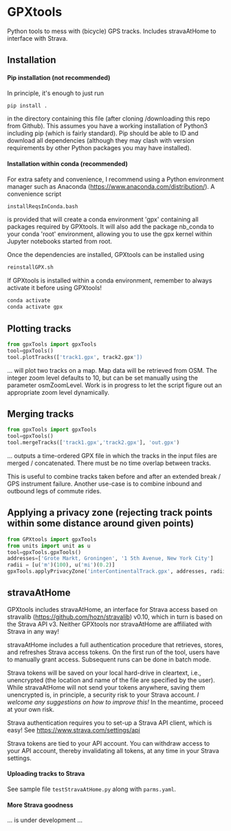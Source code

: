 # GPXtools
Python tools to mess with (bicycle) GPS tracks. Includes stravaAtHome to interface with Strava.

## Installation

#### Pip installation (not recommended)
In principle, it's enough to just run
```bash
pip install .
```
in the directory containing this file (after cloning /downloading this repo from Github).  This assumes you have a working installation of Python3 including pip (which is fairly standard).  Pip should be able to ID and download all dependencies (although they may clash with version requirements by other Python packages you may have installed).

#### Installation within conda (recommended)
For extra safety and convenience, I recommend using a Python environment manager such as Anaconda (https://www.anaconda.com/distribution/).  A convenience script
```bash
installReqsInConda.bash
```
is provided that will create a conda environment 'gpx' containing all packages required by GPXtools.  It will also add the package nb_conda to your conda 'root' environment, allowing you to use the gpx kernel within Jupyter notebooks started from root.

Once the dependencies are installed, GPXtools can be installed using 
```bash
reinstallGPX.sh
```
If GPXtools is installed within a conda environment, remember to always activate it before using GPXtools!
```bash
conda activate
conda activate gpx
```

## Plotting tracks
```python
from gpxTools import gpxTools
tool=gpxTools()
tool.plotTracks(['track1.gpx', track2.gpx'])
```
... will plot two tracks on a map.  Map data will be retrieved from OSM.
The integer zoom level defaults to 10, but can be set manually using the parameter osmZoomLevel.
Work is in progress to let the script figure out an appropriate zoom level dynamically.

## Merging tracks
```python
from gpxTools import gpxTools
tool=gpxTools()
tool.mergeTracks(['track1.gpx','track2.gpx'], 'out.gpx')
```
... outputs a time-ordered GPX file in which the tracks in the input files are merged / concatenated.  There must be no time overlap between tracks.

This is useful to combine tracks taken before and after an extended break / GPS instrument failure.  Another use-case is to combine inbound and outbound legs of commute rides.

## Applying a privacy zone (rejecting track points within some distance around given points)
```python
from GPXtools import gpxTools
from units import unit as u
tool=gpxTools.gpxTools()
addresses=['Grote Markt, Groningen', '1 5th Avenue, New York City']
radii = [u('m')(100), u('mi')(0.2)]
gpxTools.applyPrivacyZone('interContinentalTrack.gpx', addresses, radii)
```

## stravaAtHome
GPXtools includes stravaAtHome, an interface for Strava access based on stravalib (https://github.com/hozn/stravalib) v0.10, which in turn is based on the Strava API v3.  Neither GPXtools nor stravaAtHome are affiliated with Strava in any way!

stravaAtHome includes a full authentication procedure that retrieves, stores, and refreshes Strava access tokens.  On the first run of the tool, users have to manually grant access.  Subsequent runs can be done in batch mode.  

Strava tokens will be saved on your local hard-drive in cleartext, i.e., unencrypted (the location and name of the file are specified by the user).  While stravaAtHome will not send your tokens anywhere, saving them unencrypted is, in principle, a security risk to your Strava account.  _I welcome any suggestions on how to improve this!_  In the meantime, proceed at your own risk.  

Strava authentication requires you to set-up a Strava API client, which is easy!  See https://www.strava.com/settings/api

Strava tokens are tied to your API account.  You can withdraw access to your API account, thereby invalidating all tokens, at any time in your Strava settings.  

#### Uploading tracks to Strava
See sample file `testStravaAtHome.py` along with `parms.yaml`.

#### More Strava goodness
... is under development ...

